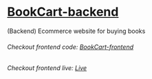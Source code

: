 # [BookCart-backend](https://github.com/mohit355/BookCart-backend)
(Backend) Ecommerce website for buying books

###### Checkout frontend code: [BookCart-frontend](https://github.com/mohit355/BookCart-frontend)

###### Checkout frontend live: [Live](https://bookcart-1.web.app/)
